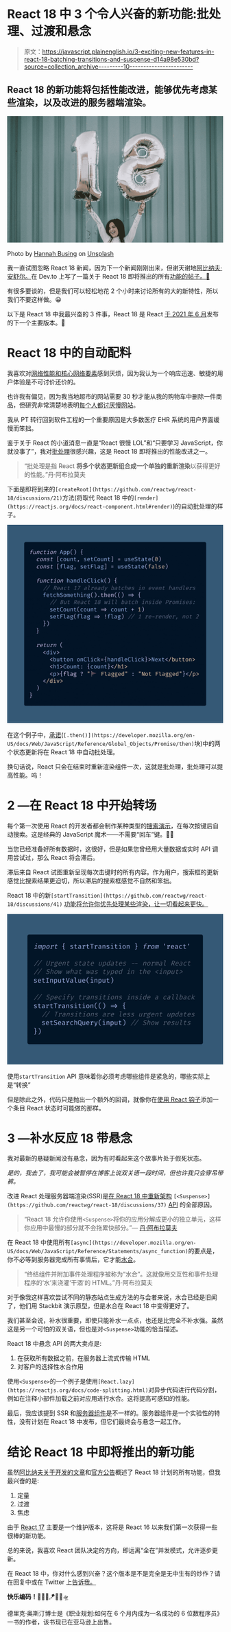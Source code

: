 # React 18 中 3 个令人兴奋的新功能:批处理、过渡和悬念

> 原文：<https://javascript.plainenglish.io/3-exciting-new-features-in-react-18-batching-transitions-and-suspense-d14a98e530bd?source=collection_archive---------10----------------------->

## React 18 的新功能将包括性能改进，能够优先考虑某些渲染，以及改进的服务器端渲染。

![](img/ed562d6f2f469596aec529c3d8497015.png)

Photo by [Hannah Busing](https://unsplash.com/@hannahbusing?utm_source=medium&utm_medium=referral) on [Unsplash](https://unsplash.com?utm_source=medium&utm_medium=referral)

我一直试图忽略 React 18 新闻，因为下一个新闻刚刚出来，但谢天谢地[阿比纳夫·安舒尔。](https://medium.com/u/396b0b0c23bf?source=post_page-----d14a98e530bd--------------------------------)在 Dev.to 上写了一篇关于 React 18 即将推出的所有[功能的帖子。🙏](https://dev.to/workshub/react-18-is-here-what-s-new-ah4)

有很多要谈的，但是我们可以轻松地花 2 个小时来讨论所有的大的新特性，所以我们不要这样做。😀

以下是 React 18 中我最兴奋的 3 件事，React 18 是 React [于 2021 年 6 月](https://reactjs.org/blog/2021/06/08/the-plan-for-react-18.html)发布的下一个主要版本。🥳

# React 18 中的自动配料

我喜欢对[网络性能和核心网络要素](https://bettermarketing.pub/googles-pass-fail-core-web-vitals-make-performance-matter-for-seo-b8490a5ca5ec)感到厌烦，因为我认为一个响应迅速、敏捷的用户体验是不可讨价还价的。

也许我有偏见，因为我当地超市的网站需要 30 秒才能从我的购物车中删除一件商品，但研究非常清楚地表明[每个人都讨厌慢网站](https://www.nytimes.com/2012/03/01/technology/impatient-web-users-flee-slow-loading-sites.html)。

我从 PT 转行回到软件工程的一个重要原因是大多数医疗 EHR 系统的用户界面缓慢而笨拙。

鉴于关于 React 的小道消息一直是“React 很慢 LOL”和“只要学习 JavaScript，你就没事了”，我对[批处理](https://github.com/reactwg/react-18/discussions/21)很感兴趣，这是 React 18 即将推出的性能改进之一。

> “批处理是指 React **将多个状态更新组合成一个单独的重新渲染**以获得更好的性能。”丹·阿布拉莫夫

下面是即将到来的`[createRoot](https://github.com/reactwg/react-18/discussions/21)`方法(将取代 React 18 中的`[render](https://reactjs.org/docs/react-component.html#render)`)的自动批处理的样子。

![](img/072b39f2292a1500cf6d73de68ac4386.png)

在这个例子中，[承诺](https://developer.mozilla.org/en-US/docs/Web/JavaScript/Reference/Global_Objects/Promise)(`[.then()](https://developer.mozilla.org/en-US/docs/Web/JavaScript/Reference/Global_Objects/Promise/then)`块)中的两个状态更新将在 React 18 中自动批处理。

换句话说，React 只会在结束时重新渲染组件一次，这就是批处理，批处理可以提高性能。呜！

# 2 —在 React 18 中开始转场

每个第一次使用 React 的开发者都会制作某种类型的[搜索演示](https://tomasdanjonsson.github.io/monsters-rolodex/)，在每次按键后自动搜索。这是经典的 JavaScript 魔术——不需要“回车”键。🧙‍♂️

当您已经准备好所有数据时，这很好，但是如果您曾经用大量数据或实时 API 调用尝试过，那么 React 将会滞后。

滞后来自 React 试图重新呈现每次击键时的所有内容。作为用户，搜索框的更新感觉比搜索结果更迫切，所以滞后的搜索框感觉不自然和笨拙。

React 18 中的新`[startTransition](https://github.com/reactwg/react-18/discussions/41)` [功能将允许你优先处理某些渲染，让一切看起来更快。](https://github.com/reactwg/react-18/discussions/41)

![](img/869f30dd1c1b5f86f159164943e075a1.png)

使用`startTransition` API 意味着你必须考虑哪些组件是紧急的，哪些实际上是“转换”

但是除此之外，代码只是抛出一个额外的回调，就像你在[使用 React 钩子](/how-to-add-to-an-array-in-react-state-3d08ddb2e1dc)添加一个条目 React 状态时可能做的那样。

# 3 —补水反应 18 带悬念

我对最新的悬疑新闻没有悬念，因为有时看起来这个故事片处于假死状态。

*是的，我去了，我可能会被暂停在博客上说双关语一段时间，但也许我只会穿吊带裤。*

改进 React 处理服务器端渲染(SSR)是[在 React 18 中重新架构](https://github.com/reactwg/react-18/discussions/37) `[<Suspense>](https://github.com/reactwg/react-18/discussions/37)` [API](https://github.com/reactwg/react-18/discussions/37) 的全部原因。

> “React 18 允许你使用`<Suspense>`将你的应用分解成更小的独立单元，这样你应用中最慢的部分就不会拖累快部分。”— [丹·阿布拉莫夫](https://medium.com/u/a3a8af6addc1?source=post_page-----d14a98e530bd--------------------------------)

在 React 18 中使用所有`[async](https://developer.mozilla.org/en-US/docs/Web/JavaScript/Reference/Statements/async_function)`的要点是，你不必等到服务器完成所有事情后，它才能[水合](https://github.com/reactwg/react-18/discussions/37)。

> “终结组件并附加事件处理程序被称为“水合”。这就像用交互性和事件处理程序的‘水’来浇灌‘干涸’的 HTML。”丹·阿布拉莫夫

对于像我这样喜欢尝试不同的静态站点生成方法的与会者来说，水合已经是旧闻了，他们用 Stackbit 演示原型，但是水合在 React 18 中变得更好了。

我们甚至会说，补水很重要，即使只能补水一点点，也还是比完全不补水强。虽然这是另一个可怕的双关语，但也是对`<Suspense>`功能的恰当描述。

React 18 中悬念 API 的两大卖点是:

1.  在获取所有数据之前，在服务器上流式传输 HTML
2.  对客户的选择性水合作用

使用`<Suspense>`的一个例子是使用`[React.lazy](https://reactjs.org/docs/code-splitting.html)`对异步代码进行代码分割，例如在注释小部件加载之前对应用进行水合。这将提高可感知的性能。

最后，我应该提到 SSR 和[服务器组件](https://reactjs.org/blog/2020/12/21/data-fetching-with-react-server-components.html)是不一样的。服务器组件是一个实验性的特性，没有计划在 React 18 中发布，但它们最终会与悬念一起工作。

# 结论 React 18 中即将推出的新功能

虽然[阿比纳夫关于开发的文章](https://dev.to/workshub/react-18-is-here-what-s-new-ah4)和[官方公告](https://reactjs.org/blog/2021/06/08/the-plan-for-react-18.html)概述了 React 18 计划的所有功能，但我最兴奋的是:

1.  定量
2.  过渡
3.  焦虑

由于 [React 17](/the-biggest-change-in-react-17-that-no-one-is-talking-about-b62905beb2d2) 主要是一个维护版本，这将是 React 16 以来我们第一次获得一些很棒的新功能。

总的来说，我喜欢 React 团队决定的方向，即远离“全在”并发模式，允许逐步更新。

在 React 18 中，你对什么感到兴奋？这个版本是不是完全是无中生有的炒作？请在回复中或在 Twitter 上[告诉我。](https://twitter.com/AskDoctorDerek)

**快乐编码！**🥏👩‍💻🪁👨‍💻🛸

德里克·奥斯汀博士是《职业规划:如何在 6 个月内成为一名成功的 6 位数程序员》一书的作者，该书现已在亚马逊上出售。